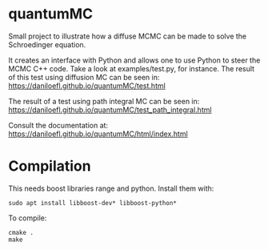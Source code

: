 # quantumMC

Small project to illustrate how a diffuse MCMC
can be made to solve the Schroedinger equation.

It creates an interface with Python and allows one to use Python
to steer the MCMC C++ code.
Take a look at examples/test.py, for instance.
The result of this test using diffusion MC can be seen in:
<https://daniloefl.github.io/quantumMC/test.html>

The result of a test using path integral MC can be seen in:
<https://daniloefl.github.io/quantumMC/test_path_integral.html>

Consult the documentation at:
<https://daniloefl.github.io/quantumMC/html/index.html>

# Compilation

This needs boost libraries range and python. Install them with:

```
sudo apt install libboost-dev* libboost-python*
```

To compile:

```
cmake .
make
```



